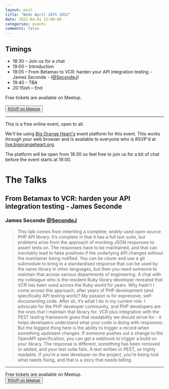 ```yaml
---
layout: post
title: "Weds April 20th 2022"
date: 2022-04-01 12:00:00
categories: events
comments: false
---
```


## Timings

* 18:30 – Join us for a chat
* 19:00 – Introduction
* 19:05 –  From Betamax to VCR: harden your API integration testing - James Seconde - ([@SecondeJ](https://twitter.com/secondej))
* 19:40 - TBA
* 20:15ish – End

Free tickets are available on Meetup.  
<br><button>[RSVP on Meetup](https://www.meetup.com/leedsphp/events/284761382/)</button>

<hr/>

This is a free online event, open to all.

We'll be using [Big Orange Heart's](https://www.bigorangeheart.org) event platform for this event. This works through your web browser and is available to everyone who is RSVP'd at [live.bigorangeheart.org](https://live.bigorangeheart.org/).

The platform will be open from 18:30 so feel free to join us for a bit of chat before the event starts at 19:00.

# The Talks

## From Betamax to VCR: harden your API integration testing - James Seconde

### James Seconde [@SecondeJ](https://twitter.com/secondej)

> This talk comes from inheriting a complete, widely used open source PHP API library. It’s complete in that it has a full test suite, but problems arise from the approach of mocking JSON responses to assert tests on. The responses have to be maintained, and that can inevitably lead to false positives if the underlying API changes without the maintainer being notified. You can be clever and use a git submodule to bring in a standardised response that can be used by the same library in other languages, but then you need someone to maintain that across various departments of engineering. A chat with my colleague who is the resident Ruby library developer revealed that VCR has been used across the Ruby world for years. Why hadn’t I come across this approach, after years of PHP development (and specifically API testing work)? My passion is for expressive, self-documenting code. After all, it’s what I do in my current role: I advocate for the PHP developer community, and PHP developers are the ones that I maintain that library for. VCR plus integration with the PEST testing framework gives that readability we should strive for - it helps developers understand what your code is doing with responses. But the biggest thing here is the ability to trigger a record when something upstream changes. If someone pushes out a change to the OpenAPI specification, you can get a webhook to trigger a build on your library. The response is different, something has been removed or added, and your test suite fails. A test written in PEST, so highly readable. If you’re a new developer on the project, you’re being told what needs fixing, and that is a story that needs telling.

<hr/>

Free tickets are available on Meetup.
<br><button>[RSVP on Meetup](https://www.meetup.com/leedsphp/events/284761382/)</button>
